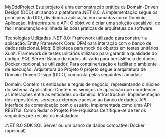 MyDddProject
Este projeto é uma demonstração prática de Domain-Driven Design (DDD) utilizando a plataforma .NET 8.0. A implementação segue os princípios do DDD, dividindo a aplicação em camadas como Domínio, Aplicação, Infraestrutura e API. O objetivo é criar uma solução escalável, de fácil manutenção e alinhada às boas práticas de arquitetura de software.

Tecnologias Utilizadas
.NET 8.0: Framework utilizado para construir a aplicação.
Entity Framework Core: ORM para interação com o banco de dados relacional.
Moq: Biblioteca para mock de objetos em testes unitários.
Xunit: Framework de testes unitários utilizado para garantir a qualidade do código.
SQL Server: Banco de dados utilizado para persistência de dados.
Docker (opcional, se utilizado): Para containerização e facilitar o ambiente de execução.
Arquitetura do Projeto
O projeto segue a arquitetura de Domain-Driven Design (DDD), composta pelas seguintes camadas:

Domain: Contém as entidades e regras de negócio, representando o núcleo do sistema.
Application: Contém os serviços de aplicação que coordenam as interações entre as entidades do domínio.
Infrastructure: Implementação dos repositórios, serviços externos e acesso ao banco de dados.
API: Interface de comunicação com o usuário, implementada como uma API RESTful.
Como Rodar o Projeto
Pré-requisitos
Certifique-se de ter os seguintes pré-requisitos instalados:

.NET 8.0 SDK
SQL Server ou um banco de dados compatível
Docker (opcional)
